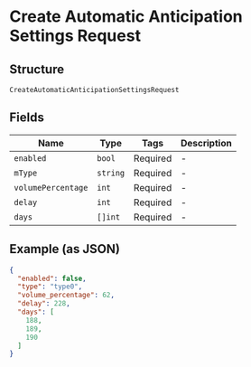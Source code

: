 
# Create Automatic Anticipation Settings Request

## Structure

`CreateAutomaticAnticipationSettingsRequest`

## Fields

| Name | Type | Tags | Description |
|  --- | --- | --- | --- |
| `enabled` | `bool` | Required | - |
| `mType` | `string` | Required | - |
| `volumePercentage` | `int` | Required | - |
| `delay` | `int` | Required | - |
| `days` | `[]int` | Required | - |

## Example (as JSON)

```json
{
  "enabled": false,
  "type": "type0",
  "volume_percentage": 62,
  "delay": 228,
  "days": [
    188,
    189,
    190
  ]
}
```

